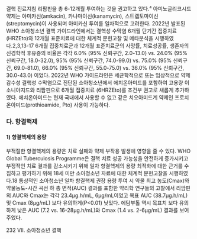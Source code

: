 결핵 진료지침
리팜핀을 총 6-12개월 투여하는 것을 권고하고 있다.⁴ 아미노글리코시드 약제는 아미카신(amkacin), 카나마이신(kanamycin), 스트렙토마이신(streptomycin)이 사용되며 아미카신 투여를 일차적으로 고려한다. 2022년 발표된 WHO 소아청소년 결핵 가이드라인에서는 결핵성 수막염 6개월 단기간 집중치료 (HRZEto)와 12개월 표준치료에 대한 체계적 문헌고찰 및 메타분석을 시행하였다.2,3,13-17 6개월 집중치료군과 12개월 표준치료군의 사망률, 치료성공률, 생존자의 신경학적 후유증의 비율은 각각 6.0% (95% 신뢰구간, 2.0-13.0) vs. 24.0% (95% 신뢰구간, 18.0-32.0), 95% (95% 신뢰구간, 74.0-99.0) vs. 75.0% (95% 신뢰구간, 69.0-81.0), 66.0% (95% 신뢰구간, 55.0-75.0) vs. 36.0% (95% 신뢰구간, 30.0-43.0) 이었다. 2022년 WHO 가이드라인은 세균학적으로 또는 임상적으로 약제 감수성 결핵성 수막염으로 진단된 소아청소년에서 에치온아미드를 포함하여 고용량 이소니아지드와 리팜핀으로 6개월 집중치료 (6HRZEto)를 조건부 권고로 새롭게 추가하였다. 에치온아미드는 현재 국내에서 사용할 수 없고 같은 치오아미드계 약제인 프로치온아미드(prothioamide, Pto) 사용이 가능하다.

### 다. 항결핵제

#### 1) 항결핵제의 용량
부적절한 항결핵제의 용량은 치료 실패와 약제 부작용 발생에 영향을 줄 수 있다. WHO Global Tuberculosis Programme은 결핵 치료 성공 가능성을 안전하게 증가시키고 부정적인 치료 결과를 감소시키기 위해 일차 항결핵제의 용량 최적화에 대한 근거를 수집하고 평가하기 위해 18세 미만 소아청소년 자료에 대한 체계적 문헌고찰을 시행하였다.18 통상적인 소아청소년 일차 항결핵제 권장 용량 투여 시 약물 최고 농도(Cmax)와 약물농도-시간 곡선 하 총 면적(AUC) 결과를 포함한 약리학 연구들의 고찰에서 리팜핀의 AUC와 Cmax는 각각 23.4μg.h/mL, 6μg/mL이었고 목표 AUC (38.7μg.h/mL) 및 Cmax (8μg/mL) 보다 유의하게(P<0.01) 낮았다. 에탐부톨 역시 목표치 보다 유의하게 낮은 AUC (7.2 vs. 16-28μg.h/mL)와 Cmax (1.4 vs. 2-6μg/mL) 결과를 보여주었다.

<PAGE>232
VII. 소아청소년 결핵